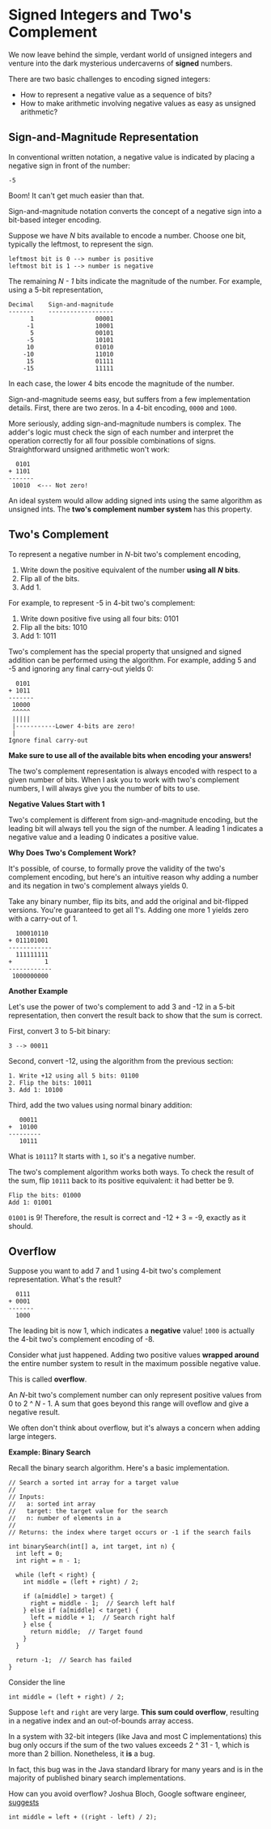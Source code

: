 # Signed Integers and Two's Complement

We now leave behind the simple, verdant world of unsigned integers and venture into the dark mysterious undercaverns of **signed** numbers.

There are two basic challenges to encoding signed integers:
  - How to represent a negative value as a sequence of bits?
  - How to make arithmetic involving negative values as easy as unsigned arithmetic?

## Sign-and-Magnitude Representation

In conventional written notation, a negative value is indicated by placing a negative sign in front of the number:

```
-5
```

Boom! It can't get much easier than that.

Sign-and-magnitude notation converts the concept of a negative sign into a bit-based integer encoding.

Suppose we have *N* bits available to encode a number. Choose one bit, typically the leftmost, to represent the sign.

```
leftmost bit is 0 --> number is positive
leftmost bit is 1 --> number is negative
```

The remaining *N - 1* bits indicate the magnitude of the number. For example, using a 5-bit representation,

```
Decimal    Sign-and-magnitude
-------    ------------------
      1                 00001
     -1                 10001
      5                 00101
     -5                 10101
     10                 01010 
    -10                 11010 
     15                 01111
    -15                 11111
```

In each case, the lower 4 bits encode the magnitude of the number.

Sign-and-magnitude seems easy, but suffers from a few implementation details. First, there are two zeros. In a 4-bit encoding, `0000` and `1000`.

More seriously, adding sign-and-magnitude numbers is complex. The adder's logic must check the sign of each number and interpret the operation correctly for all four possible combinations of signs. Straightforward unsigned arithmetic won't work:

```
  0101
+ 1101
-------
 10010  <--- Not zero!
```

An ideal system would allow adding signed ints using the same algorithm as unsigned ints. The **two's complement number system** has this property.

## Two's Complement

To represent a negative number in *N*-bit two's complement encoding,

  1. Write down the positive equivalent of the number **using all** ***N*** **bits**.
  2. Flip all of the bits.
  3. Add 1.

For example, to represent -5 in 4-bit two's complement:

  1. Write down positive five using all four bits: 0101
  2. Flip all the bits: 1010
  3. Add 1: 1011

Two's complement has the special property that unsigned and signed addition can be performed using the algorithm. For example, adding 5 and -5 and ignoring any final carry-out yields 0:

```
  0101
+ 1011
-------
 10000
 ^^^^^
 |||||
 |-----------Lower 4-bits are zero!
 |
Ignore final carry-out
```

**Make sure to use all of the available bits when encoding your answers!**

The two's complement representation is always encoded with respect to a given number of bits. When I ask you to work with two's complement numbers, I will always give you the number of bits to use.

**Negative Values Start with 1**

Two's complement is different from sign-and-magnitude encoding, but the leading bit will always tell you the sign of the number. A leading 1 indicates a negative value and a leading 0 indicates a positive value.


**Why Does Two's Complement Work?**

It's possible, of course, to formally prove the validity of the two's complement encoding, but here's an intuitive reason why adding a number and its negation in two's complement always yields 0.

Take any binary number, flip its bits, and add the original and bit-flipped versions. You're guaranteed to get all 1's. Adding one more 1 yields zero with a carry-out of 1.

```
  100010110
+ 011101001
------------
  111111111
+         1
------------
 1000000000
```

**Another Example**

Let's use the power of two's complement to add 3 and -12 in a 5-bit representation, then convert the result back to show that the sum is correct.

First, convert 3 to 5-bit binary:
```
3 --> 00011
```

Second, convert -12, using the algorithm from the previous section:

```
1. Write +12 using all 5 bits: 01100
2. Flip the bits: 10011
3. Add 1: 10100
```

Third, add the two values using normal binary addition:

```
   00011
+  10100
---------
   10111
```

What is `10111`? It starts with `1`, so it's a negative number.

The two's complement algorithm works both ways. To check the result of the sum, flip `10111` back to its positive equivalent: it had better be 9.

```
Flip the bits: 01000
Add 1: 01001
```

`01001` is 9! Therefore, the result is correct and -12 + 3 = -9, exactly as it should.

## Overflow

Suppose you want to add 7 and 1 using 4-bit two's complement representation. What's the result?

```
  0111
+ 0001
-------
  1000  
```

The leading bit is now 1, which indicates a **negative** value! `1000` is actually the 4-bit two's complement encoding of -8.

Consider what just happened. Adding two positive values **wrapped around** the entire number system to result in the maximum possible negative value.

This is called **overflow**.

An *N*-bit two's complement number can only represent positive values from 0 to 2 ^ *N* - 1. A sum that goes beyond this range will oveflow and give a negative result.

We often don't think about overflow, but it's always a concern when adding large integers.

**Example: Binary Search**

Recall the binary search algorithm. Here's a basic implementation.

```
// Search a sorted int array for a target value
//
// Inputs:
//   a: sorted int array
//   target: the target value for the search
//   n: number of elements in a
//
// Returns: the index where target occurs or -1 if the search fails

int binarySearch(int[] a, int target, int n) {
  int left = 0;
  int right = n - 1;
  
  while (left < right) {
    int middle = (left + right) / 2;
  
    if (a[middle] > target) {
      right = middle - 1;  // Search left half
    } else if (a[middle] < target) {
      left = middle + 1;  // Search right half
    } else {
      return middle;  // Target found
    }
  }
  
  return -1;  // Search has failed
}
```

Consider the line

```
int middle = (left + right) / 2;
```

Suppose `left` and `right` are very large. **This sum could overflow**, resulting in a negative index and an out-of-bounds array access.

In a system with 32-bit integers (like Java and most C implementations) this bug only occurs if the sum of the two values exceeds 2 ^ 31 - 1, which is more than 2 billion. Nonetheless, it **is** a bug.

In fact, this bug was in the Java standard library for many years and is in the majority of published binary search implementations.

How can you avoid overflow? Joshua Bloch, Google software engineer, [suggests](https://research.googleblog.com/2006/06/extra-extra-read-all-about-it-nearly.html)

```
int middle = left + ((right - left) / 2);
```

